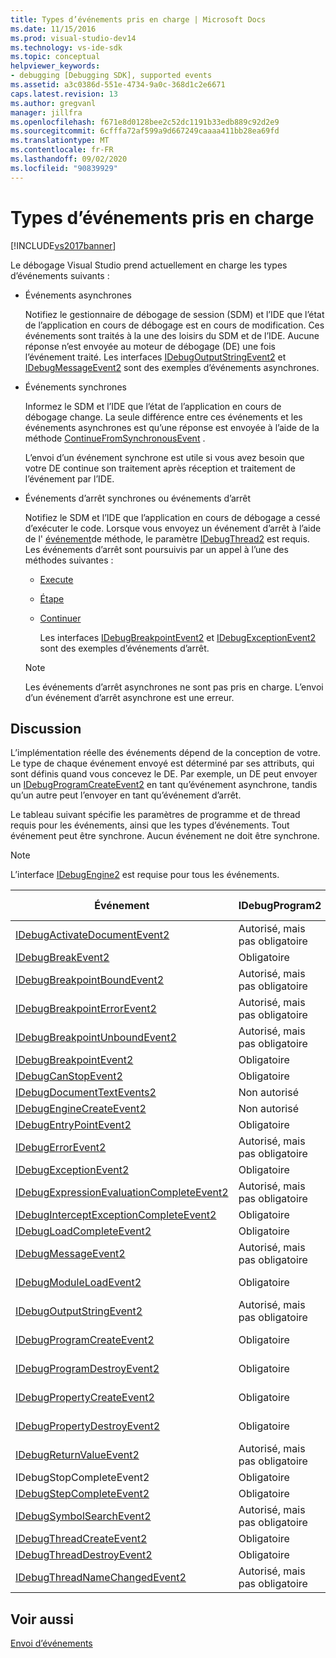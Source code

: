```yaml
---
title: Types d’événements pris en charge | Microsoft Docs
ms.date: 11/15/2016
ms.prod: visual-studio-dev14
ms.technology: vs-ide-sdk
ms.topic: conceptual
helpviewer_keywords:
- debugging [Debugging SDK], supported events
ms.assetid: a3c0386d-551e-4734-9a0c-368d1c2e6671
caps.latest.revision: 13
ms.author: gregvanl
manager: jillfra
ms.openlocfilehash: f671e8d0128bee2c52dc1191b33edb889c92d2e9
ms.sourcegitcommit: 6cfffa72af599a9d667249caaaa411bb28ea69fd
ms.translationtype: MT
ms.contentlocale: fr-FR
ms.lasthandoff: 09/02/2020
ms.locfileid: "90839929"
---
```

# <a name="supported-event-types"></a>Types d’événements pris en charge
[!INCLUDE[vs2017banner](../../includes/vs2017banner.md)]

Le débogage Visual Studio prend actuellement en charge les types d’événements suivants :  
  
- Événements asynchrones  
  
   Notifiez le gestionnaire de débogage de session (SDM) et l’IDE que l’état de l’application en cours de débogage est en cours de modification. Ces événements sont traités à la une des loisirs du SDM et de l’IDE. Aucune réponse n’est envoyée au moteur de débogage (DE) une fois l’événement traité. Les interfaces [IDebugOutputStringEvent2](../../extensibility/debugger/reference/idebugoutputstringevent2.md) et [IDebugMessageEvent2](../../extensibility/debugger/reference/idebugmessageevent2.md) sont des exemples d’événements asynchrones.  
  
- Événements synchrones  
  
   Informez le SDM et l’IDE que l’état de l’application en cours de débogage change. La seule différence entre ces événements et les événements asynchrones est qu’une réponse est envoyée à l’aide de la méthode [ContinueFromSynchronousEvent](../../extensibility/debugger/reference/idebugengine2-continuefromsynchronousevent.md) .  
  
   L’envoi d’un événement synchrone est utile si vous avez besoin que votre DE continue son traitement après réception et traitement de l’événement par l’IDE.  
  
- Événements d’arrêt synchrones ou événements d’arrêt  
  
   Notifiez le SDM et l’IDE que l’application en cours de débogage a cessé d’exécuter le code. Lorsque vous envoyez un événement d’arrêt à l’aide de l' [événement](../../extensibility/debugger/reference/idebugeventcallback2-event.md)de méthode, le paramètre [IDebugThread2](../../extensibility/debugger/reference/idebugthread2.md) est requis. Les événements d’arrêt sont poursuivis par un appel à l’une des méthodes suivantes :  
  
  - [Execute](../../extensibility/debugger/reference/idebugprogram2-execute.md)  
  
  - [Étape](../../extensibility/debugger/reference/idebugprogram2-step.md)  
  
  - [Continuer](../../extensibility/debugger/reference/idebugprogram2-continue.md)  
  
    Les interfaces [IDebugBreakpointEvent2](../../extensibility/debugger/reference/idebugbreakpointevent2.md) et [IDebugExceptionEvent2](../../extensibility/debugger/reference/idebugexceptionevent2.md) sont des exemples d’événements d’arrêt.  
  
  > [!NOTE]
  > Les événements d’arrêt asynchrones ne sont pas pris en charge. L’envoi d’un événement d’arrêt asynchrone est une erreur.  
  
## <a name="discussion"></a>Discussion  
 L’implémentation réelle des événements dépend de la conception de votre. Le type de chaque événement envoyé est déterminé par ses attributs, qui sont définis quand vous concevez le DE. Par exemple, un DE peut envoyer un [IDebugProgramCreateEvent2](../../extensibility/debugger/reference/idebugprogramcreateevent2.md) en tant qu’événement asynchrone, tandis qu’un autre peut l’envoyer en tant qu’événement d’arrêt.  
  
 Le tableau suivant spécifie les paramètres de programme et de thread requis pour les événements, ainsi que les types d’événements. Tout événement peut être synchrone. Aucun événement ne doit être synchrone.  
  
> [!NOTE]
> L’interface [IDebugEngine2](../../extensibility/debugger/reference/idebugengine2.md) est requise pour tous les événements.  
  
|Événement|IDebugProgram2|IDebugThread2|Arrêt des événements|  
|-----------|--------------------|-------------------|---------------------|  
|[IDebugActivateDocumentEvent2](../../extensibility/debugger/reference/idebugactivatedocumentevent2.md)|Autorisé, mais pas obligatoire|Autorisé, mais pas obligatoire|Non|  
|[IDebugBreakEvent2](../../extensibility/debugger/reference/idebugbreakevent2.md)|Obligatoire|Obligatoire|Oui|  
|[IDebugBreakpointBoundEvent2](../../extensibility/debugger/reference/idebugbreakpointboundevent2.md)|Autorisé, mais pas obligatoire|Autorisé, mais pas obligatoire|Non|  
|[IDebugBreakpointErrorEvent2](../../extensibility/debugger/reference/idebugbreakpointerrorevent2.md)|Autorisé, mais pas obligatoire|Autorisé, mais pas obligatoire|Non|  
|[IDebugBreakpointUnboundEvent2](../../extensibility/debugger/reference/idebugbreakpointunboundevent2.md)|Autorisé, mais pas obligatoire|Autorisé, mais pas obligatoire|Non|  
|[IDebugBreakpointEvent2](../../extensibility/debugger/reference/idebugbreakpointevent2.md)|Obligatoire|Obligatoire|Oui|  
|[IDebugCanStopEvent2](../../extensibility/debugger/reference/idebugcanstopevent2.md)|Obligatoire|Obligatoire|Non|  
|[IDebugDocumentTextEvents2](../../extensibility/debugger/reference/idebugdocumenttextevents2.md)|Non autorisé|Non autorisé|Non|  
|[IDebugEngineCreateEvent2](../../extensibility/debugger/reference/idebugenginecreateevent2.md)|Non autorisé|Non autorisé|Non|  
|[IDebugEntryPointEvent2](../../extensibility/debugger/reference/idebugentrypointevent2.md)|Obligatoire|Obligatoire|Oui|  
|[IDebugErrorEvent2](../../extensibility/debugger/reference/idebugerrorevent2.md)|Autorisé, mais pas obligatoire|Autorisé, mais pas obligatoire|Peut être|  
|[IDebugExceptionEvent2](../../extensibility/debugger/reference/idebugexceptionevent2.md)|Obligatoire|Obligatoire|Oui|  
|[IDebugExpressionEvaluationCompleteEvent2](../../extensibility/debugger/reference/idebugexpressionevaluationcompleteevent2.md)|Autorisé, mais pas obligatoire|Autorisé, mais pas obligatoire|Peut être|  
|[IDebugInterceptExceptionCompleteEvent2](../../extensibility/debugger/reference/idebuginterceptexceptioncompleteevent2.md)|Obligatoire|Obligatoire|Oui|  
|[IDebugLoadCompleteEvent2](../../extensibility/debugger/reference/idebugloadcompleteevent2.md)|Obligatoire|Obligatoire|Oui|  
|[IDebugMessageEvent2](../../extensibility/debugger/reference/idebugmessageevent2.md)|Autorisé, mais pas obligatoire|Autorisé, mais pas obligatoire|Peut être|  
|[IDebugModuleLoadEvent2](../../extensibility/debugger/reference/idebugmoduleloadevent2.md)|Obligatoire|Autorisé, mais pas obligatoire|Non|  
|[IDebugOutputStringEvent2](../../extensibility/debugger/reference/idebugoutputstringevent2.md)|Autorisé, mais pas obligatoire|Autorisé, mais pas obligatoire|Non|  
|[IDebugProgramCreateEvent2](../../extensibility/debugger/reference/idebugprogramcreateevent2.md)|Obligatoire|Autorisé, mais pas obligatoire|Non|  
|[IDebugProgramDestroyEvent2](../../extensibility/debugger/reference/idebugprogramdestroyevent2.md)|Obligatoire|Autorisé, mais pas obligatoire|Non|  
|[IDebugPropertyCreateEvent2](../../extensibility/debugger/reference/idebugpropertycreateevent2.md)|Obligatoire|Autorisé, mais pas obligatoire|Non|  
|[IDebugPropertyDestroyEvent2](../../extensibility/debugger/reference/idebugpropertydestroyevent2.md)|Obligatoire|Autorisé, mais pas obligatoire|Non|  
|[IDebugReturnValueEvent2](../../extensibility/debugger/reference/idebugreturnvalueevent2.md)|Autorisé, mais pas obligatoire|Autorisé, mais pas obligatoire|Non|  
|IDebugStopCompleteEvent2|Obligatoire|Obligatoire|Oui|  
|[IDebugStepCompleteEvent2](../../extensibility/debugger/reference/idebugstepcompleteevent2.md)|Obligatoire|Obligatoire|Oui|  
|[IDebugSymbolSearchEvent2](../../extensibility/debugger/reference/idebugsymbolsearchevent2.md)|Autorisé, mais pas obligatoire|Autorisé, mais pas obligatoire|Non|  
|[IDebugThreadCreateEvent2](../../extensibility/debugger/reference/idebugthreadcreateevent2.md)|Obligatoire|Obligatoire|Non|  
|[IDebugThreadDestroyEvent2](../../extensibility/debugger/reference/idebugthreaddestroyevent2.md)|Obligatoire|Obligatoire|Non|  
|[IDebugThreadNameChangedEvent2](../../extensibility/debugger/reference/idebugthreadnamechangedevent2.md)|Autorisé, mais pas obligatoire|Autorisé, mais pas obligatoire|Non|  
  
## <a name="see-also"></a>Voir aussi  
 [Envoi d’événements](../../extensibility/debugger/sending-events.md)
